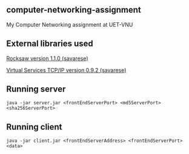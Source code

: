 ## computer-networking-assignment
My Computer Networking assignment at UET-VNU

## External libraries used
[Rocksaw version 1.1.0 (savarese)](https://www.savarese.com/software/rocksaw/)

[Virtual Services TCP/IP version 0.9.2 (savarese)](https://www.savarese.org/software/vserv-tcpip/)

## Running server
`java -jar server.jar <frontEndServerPort> <md5ServerPort> <sha256ServerPort>`

## Running client
`java -jar client.jar <frontEndServerAddress> <frontEndServerPort> <data>`
